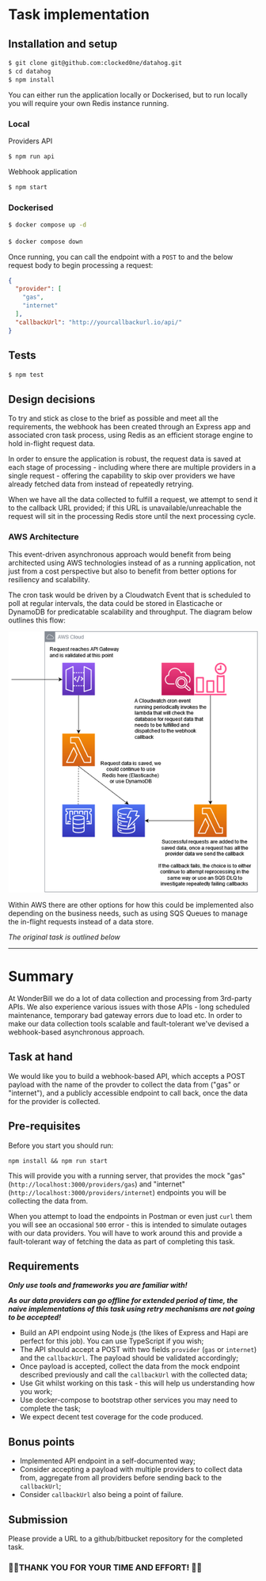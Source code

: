
# Task implementation

## Installation and setup

```sh
$ git clone git@github.com:clocked0ne/datahog.git
$ cd datahog
$ npm install
```

You can either run the application locally or Dockerised, but to run locally you will require your own Redis instance running.

### Local

Providers API
```sh
$ npm run api
```

Webhook application
```sh
$ npm start
```

### Dockerised

```sh
$ docker compose up -d

$ docker compose down
```

Once running, you can call the endpoint with a `POST` to  and the below request body to begin processing a request:
```json
{
  "provider": [
    "gas",
    "internet"
  ],
  "callbackUrl": "http://yourcallbackurl.io/api/"
}
```

## Tests

```sh
$ npm test
```


## Design decisions

To try and stick as close to the brief as possible and meet all the requirements, the webhook has been created through an Express app and associated cron task process, using Redis as an efficient storage engine to hold in-flight request data.

In order to ensure the application is robust, the request data is saved at each stage of processing - including where there are multiple providers in a single request - offering the capability to skip over providers we have already fetched data from instead of repeatedly retrying.

When we have all the data collected to fulfill a request, we attempt to send it to the callback URL provided; if this URL is unavailable/unreachable the request will sit in the processing Redis store until the next processing cycle. 

### AWS Architecture

This event-driven asynchronous approach would benefit from being architected using AWS technologies instead of as a running application, not just from a cost perspective but also to benefit from better options for resiliency and scalability.

The cron task would be driven by a Cloudwatch Event that is scheduled to poll at regular intervals, the data could be stored in Elasticache or DynamoDB for predicatable scalability and throughput. The diagram below outlines this flow:

![AWS Cloud](https://github.com/clocked0ne/datahog/blob/master/doc/aws-flow-diagram.png?raw=true)

Within AWS there are other options for how this could be implemented also depending on the business needs, such as using SQS Queues to manage the in-flight requests instead of a data store. 



_The original task is outlined below_

---

# Summary #
At WonderBill we do a lot of data collection and processing from 3rd-party APIs.
We also experience various issues with those APIs - long scheduled maintenance, temporary bad gateway errors due to load etc.
In order to make our data collection tools scalable and fault-tolerant we've devised a webhook-based asynchronous approach. 

## Task at hand ##
We would like you to build a webhook-based API, which accepts a POST payload with the name of the provder to collect the data from ("gas" or "internet"), and a publicly accessible endpoint to call back, once the data for the provider is collected.

## Pre-requisites ##
Before you start you should run:
```
npm install && npm run start
```
This will provide you with a running server, that provides the mock "gas" (`http://localhost:3000/providers/gas`) and "internet" (`http://localhost:3000/providers/internet`) endpoints you will be collecting the data from.

When you attempt to load the endpoints in Postman or even just `curl` them you will see an occasional `500` error - this is intended to simulate outages with our data providers. You will have to work around this and provide a fault-tolerant way of fetching the data as part of completing this task.

## Requirements ##
**_Only use tools and frameworks you are familiar with!_**

**_As our data providers can go offline for extended period of time, the naive implementations of this task using retry mechanisms are not going to be accepted!_**

* Build an API endpoint using Node.js (the likes of Express and Hapi are perfect for this job). You can use TypeScript if you wish;
* The API should accept a POST with two fields `provider` (`gas` or `internet`) and the `callbackUrl`. The payload should be validated accordingly;
* Once payload is accepted, collect the data from the mock endpoint described previously and call the `callbackUrl` with the collected data;
* Use Git whilst working on this task - this will help us understanding how you work;
* Use docker-compose to bootstrap other services you may need to complete the task;
* We expect decent test coverage for the code produced.

## Bonus points ##
* Implemented API endpoint in a self-documented way;
* Consider accepting a payload with multiple providers to collect data from, aggregate from all providers before sending back to the `callbackUrl`;
* Consider `callbackUrl` also being a point of failure.

## Submission ##
Please provide a URL to a github/bitbucket repository for the completed task.

### 🙏🙏THANK YOU FOR YOUR TIME AND EFFORT! 🙏🙏 ###